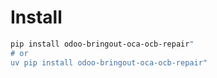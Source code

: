 # Install

```bash
pip install odoo-bringout-oca-ocb-repair"
# or
uv pip install odoo-bringout-oca-ocb-repair"
```
